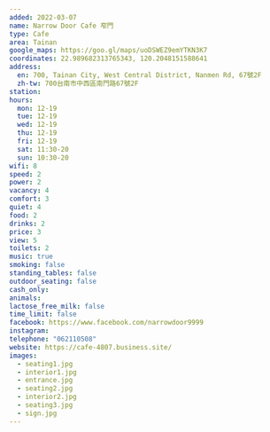 ```yaml
---
added: 2022-03-07
name: Narrow Door Cafe 窄門
type: Cafe
area: Tainan
google_maps: https://goo.gl/maps/uoDSWEZ9emYTKN3K7
coordinates: 22.989682313765343, 120.2048151588641
address:
  en: 700, Tainan City, West Central District, Nanmen Rd, 67號2F
  zh-tw: 700台南市中西區南門路67號2F
station: 
hours:
  mon: 12-19
  tue: 12-19
  wed: 12-19
  thu: 12-19
  fri: 12-19
  sat: 11:30-20
  sun: 10:30-20
wifi: 8
speed: 2
power: 2
vacancy: 4
comfort: 3
quiet: 4
food: 2
drinks: 2
price: 3
view: 5
toilets: 2
music: true
smoking: false
standing_tables: false
outdoor_seating: false
cash_only: 
animals: 
lactose_free_milk: false
time_limit: false
facebook: https://www.facebook.com/narrowdoor9999
instagram: 
telephone: "062110508"
website: https://cafe-4807.business.site/
images:
  - seating1.jpg
  - interior1.jpg
  - entrance.jpg
  - seating2.jpg
  - interior2.jpg
  - seating3.jpg
  - sign.jpg
---
```

